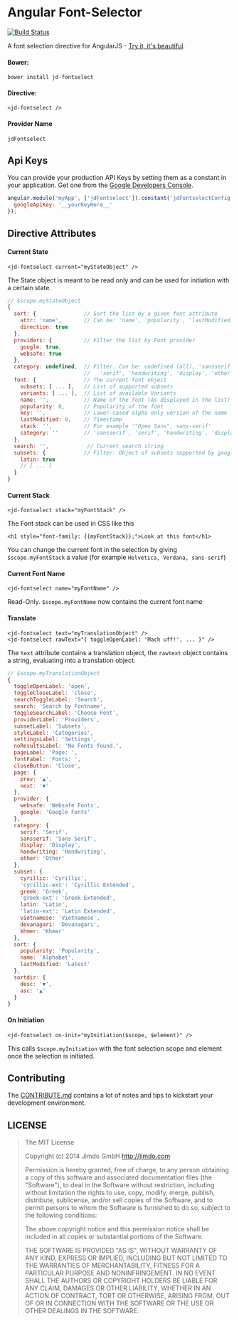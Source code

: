 Angular Font-Selector
=====================

[![Build Status](https://travis-ci.org/Jimdo/angular-fontselect.png?branch=master)](https://travis-ci.org/Jimdo/angular-fontselect)

A font selection directive for AngularJS - [Try it, it's beautiful](http://jimdo.github.io/angular-fontselect/).

#### Bower:

	bower install jd-fontselect

#### Directive:

	<jd-fontselect />


#### Provider Name

	jdFontselect


Api Keys
--------

You can provide your production API Keys by setting them as a constant in your application.
Get one from the [Google Developers Console](https://developers.google.com/fonts/docs/developer_api#Auth).

```js
angular.module('myApp', ['jdFontselect']).constant('jdFontselectConfig', {
  googleApiKey: '__yourKeyHere__'
});
```


Directive Attributes
--------------------

#### Current State

	<jd-fontselect current="myStateObject" />

The State object is meant to be read only and can be used for initiation with a
certain state.

```js
// $scope.myStateObject
{
  sort: {               // Sort the list by a given font attribute
    attr: 'name',       // Can be: 'name', 'popularity', 'lastModified'
    direction: true
  },
  providers: {          // Filter the list by Font provider
    google: true,
    websafe: true
  },
  category: undefined,  // Filter. Can be: undefined (all), 'sansserif',
                        //   'serif', 'handwriting', 'display', 'other'
  font: {               // The current font object
    subsets: [ ... ],   // List of supported subsets
    variants: [ ... ],  // List of available Variants
    name: '',           // Name of the font (As displayed in the list)
    popularity: 0,      // Popularity of the font
    key: '',            // Lower-cased alpha only version of the name
    lastModified: 0,    // Timestamp
    stack: '',			// For example '"Open Sans", sans-serif'
    category: ''        // 'sansserif', 'serif', 'handwriting', 'display', 'other'
  },
  search: '',            // Current search string
  subsets: {            // Filter: Object of subsets supported by google
    latin: true
    // [ ... ]
  }
}

```

#### Current Stack

	<jd-fontselect stack="myFontStack" />

The Font stack can be used in CSS like this

	<h1 style="font-family: {{myFontStack}};">Look at this font</h1>

You can change the current font in the selection by giving
`$scope.myFontStack` a value (for example `Helvetica, Verdana, sans-serif`)

#### Current Font Name

	<jd-fontselect name="myFontName" />

Read-Only. `$scope.myFontName` now contains the current font name

#### Translate

	<jd-fontselect text="myTranslationObject" />
	<jd-fontselect rawText="{ toggleOpenLabel: 'Mach uff!', ... }" />

The `text` attribute contains a translation object, the `rawtext` object contains a
string, evaluating into a translation object.

```js
// $scope.myTranslationObject
{
  toggleOpenLabel: 'open',
  toggleCloseLabel: 'close',
  searchToggleLabel: 'Search',
  search: 'Search by Fontname',
  toggleSearchLabel: 'Choose Font',
  providerLabel: 'Providers',
  subsetLabel: 'Subsets',
  styleLabel: 'Categories',
  settingsLabel: 'Settings',
  noResultsLabel: 'No Fonts found.',
  pageLabel: 'Page: ',
  fontFabel: 'Fonts: ',
  closeButton: 'Close',
  page: {
    prev: '▲',
    next: '▼'
  },
  provider: {
    websafe: 'Websafe Fonts',
    google: 'Google Fonts'
  },
  category: {
    serif: 'Serif',
    sansserif: 'Sans Serif',
    display: 'Display',
    handwriting: 'Handwriting',
    other: 'Other'
  },
  subset: {
    cyrillic: 'Cyrillic',
    'cyrillic-ext': 'Cyrillic Extended',
    greek: 'Greek',
    'greek-ext': 'Greek Extended',
    latin: 'Latin',
    'latin-ext': 'Latin Extended',
    vietnamese: 'Vietnamese',
    devanagari: 'Devanagari',
    khmer: 'Khmer'
  },
  sort: {
    popularity: 'Popularity',
    name: 'Alphabet',
    lastModified: 'Latest'
  },
  sortdir: {
    desc: '▼',
    asc: '▲'
  }
}
```

#### On Initiation

	<jd-fontselect on-init="myInitiation($scope, $element)" />

This calls `$scope.myInitiation` with the font selection scope and element
once the selection is initiated.


Contributing
------------

The [CONTRIBUTE.md](https://github.com/Jimdo/angular-fontselect/blob/master/CONTRIBUTE.md)
contains a lot of notes and tips to kickstart your development environment.


LICENSE
-------

> The MIT License
> 
> Copyright (c) 2014 Jimdo GmbH http://jimdo.com
> 
> Permission is hereby granted, free of charge, to any person obtaining a copy
> of this software and associated documentation files (the "Software"), to deal
> in the Software without restriction, including without limitation the rights
> to use, copy, modify, merge, publish, distribute, sublicense, and/or sell
> copies of the Software, and to permit persons to whom the Software is
> furnished to do so, subject to the following conditions:
> 
> The above copyright notice and this permission notice shall be included in
> all copies or substantial portions of the Software.
> 
> THE SOFTWARE IS PROVIDED "AS IS", WITHOUT WARRANTY OF ANY KIND, EXPRESS OR
> IMPLIED, INCLUDING BUT NOT LIMITED TO THE WARRANTIES OF MERCHANTABILITY,
> FITNESS FOR A PARTICULAR PURPOSE AND NONINFRINGEMENT. IN NO EVENT SHALL THE
> AUTHORS OR COPYRIGHT HOLDERS BE LIABLE FOR ANY CLAIM, DAMAGES OR OTHER
> LIABILITY, WHETHER IN AN ACTION OF CONTRACT, TORT OR OTHERWISE, ARISING FROM,
> OUT OF OR IN CONNECTION WITH THE SOFTWARE OR THE USE OR OTHER DEALINGS IN
> THE SOFTWARE.

